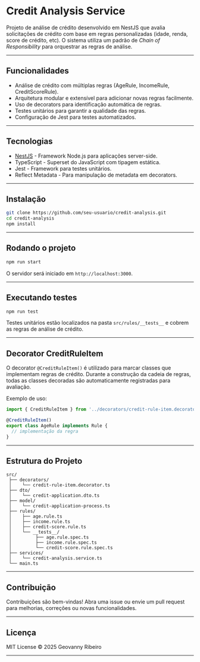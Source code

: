 # Credit Analysis Service

Projeto de análise de crédito desenvolvido em NestJS que avalia solicitações de crédito com base em regras personalizadas (idade, renda, score de crédito, etc). O sistema utiliza um padrão de *Chain of Responsibility* para orquestrar as regras de análise.

---

## Funcionalidades

- Análise de crédito com múltiplas regras (AgeRule, IncomeRule, CreditScoreRule).
- Arquitetura modular e extensível para adicionar novas regras facilmente.
- Uso de decorators para identificação automática de regras.
- Testes unitários para garantir a qualidade das regras.
- Configuração de Jest para testes automatizados.
  
---

## Tecnologias

- [NestJS](https://nestjs.com/) - Framework Node.js para aplicações server-side.
- TypeScript - Superset do JavaScript com tipagem estática.
- Jest - Framework para testes unitários.
- Reflect Metadata - Para manipulação de metadata em decorators.

---

## Instalação

```bash
git clone https://github.com/seu-usuario/credit-analysis.git
cd credit-analysis
npm install
````

---

## Rodando o projeto

```bash
npm run start
```

O servidor será iniciado em `http://localhost:3000`.

---

## Executando testes

```bash
npm run test
```

Testes unitários estão localizados na pasta `src/rules/__tests__` e cobrem as regras de análise de crédito.

---

## Decorator CreditRuleItem

O decorator `@CreditRuleItem()` é utilizado para marcar classes que implementam regras de crédito. Durante a construção da cadeia de regras, todas as classes decoradas são automaticamente registradas para avaliação.

Exemplo de uso:

```ts
import { CreditRuleItem } from '../decorators/credit-rule-item.decorator';

@CreditRuleItem()
export class AgeRule implements Rule {
  // implementação da regra
}
```

---

## Estrutura do Projeto

```
src/
 ├── decorators/
 │    └── credit-rule-item.decorator.ts
 ├── dto/
 │    └── credit-application.dto.ts
 ├── model/
 │    └── credit-application-process.ts
 ├── rules/
 │    ├── age.rule.ts
 │    ├── income.rule.ts
 │    ├── credit-score.rule.ts
 │    └── __tests__/
 │         ├── age.rule.spec.ts
 │         ├── income.rule.spec.ts
 │         └── credit-score.rule.spec.ts
 ├── services/
 │    └── credit-analysis.service.ts
 └── main.ts
```

---

## Contribuição

Contribuições são bem-vindas! Abra uma issue ou envie um pull request para melhorias, correções ou novas funcionalidades.

---

## Licença

MIT License © 2025 Geovanny Ribeiro

---

